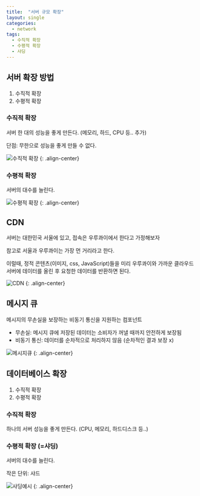 ```yaml
---
title:  "서버 규모 확장"
layout: single
categories:
  - network
tags:
  - 수직적 확장
  - 수평적 확장 
  - 샤딩
---
```


## 서버 확장 방법
1. 수직적 확장
2. 수평적 확장

### 수직적 확장
서버 한 대의 성능을 좋게 만든다. (메모리, 하드, CPU 등.. 추가)

단점: 무한으로 성능을 좋게 만들 수 없다.

![수직적 확장](https://github.com/user-attachments/assets/deea9f7c-93e2-4c09-9884-0c5b33d8c1c3)
{: .align-center}

### 수평적 확장
서버의 대수를 늘린다.

![수평적 확장](https://github.com/user-attachments/assets/f091231e-44fe-4057-83f4-421ffe764271)
{: .align-center}


## CDN
서버는 대한민국 서울에 있고, 접속은 우루콰이에서 한다고 가정해보자

참고로 서울과 우루콰이는 가장 먼 거리라고 한다.

이럴때, 정적 콘텐츠(이미지, css, JavaScript)들을 미리 우루콰이와 가까운 클라우드 서버에 데이터를 올린 후 요청한 데이터를 반환하면 된다.

![CDN](https://github.com/user-attachments/assets/4dd41d60-03e8-4b47-8974-456f04ded027)
{: .align-center}


## 메시지 큐
메시지의 무손실을 보장하는 비동기 통신을 지원하는 컴포넌트

- 무손실: 메시지 큐에 저장된 데이터는 소비자가 꺼낼 때까지 안전하게 보장됨
- 비동기 통신: 데이터를 순차적으로 처리하지 않음 (순차적인 결과 보장 x)

![메시지큐](https://github.com/user-attachments/assets/bc553148-20be-4377-ae9b-8d14a695d3e6)
{: .align-center}

## 데이터베이스 확장
1. 수직적 확장
2. 수평적 확장

### 수직적 확장
하나의 서버 성능을 좋게 만든다. (CPU, 메모리, 하드디스크 등..)

### 수평적 확장 (=샤딩)
서버의 대수를 늘린다.

작은 단위: 샤드

![샤딩예시](https://github.com/user-attachments/assets/10168c8e-1631-4977-9cac-b39b0c57cbf5)
{: .align-center}

























